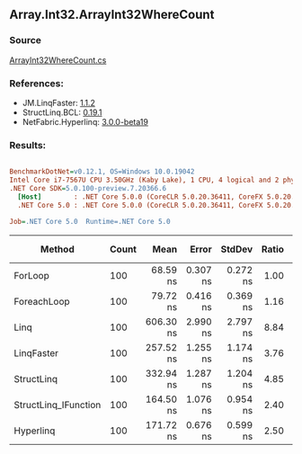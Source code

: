 ﻿## Array.Int32.ArrayInt32WhereCount

### Source
[ArrayInt32WhereCount.cs](../LinqBenchmarks/Array/Int32/ArrayInt32WhereCount.cs)

### References:
- JM.LinqFaster: [1.1.2](https://www.nuget.org/packages/JM.LinqFaster/1.1.2)
- StructLinq.BCL: [0.19.1](https://www.nuget.org/packages/StructLinq.BCL/0.19.1)
- NetFabric.Hyperlinq: [3.0.0-beta19](https://www.nuget.org/packages/NetFabric.Hyperlinq/3.0.0-beta19)

### Results:
``` ini

BenchmarkDotNet=v0.12.1, OS=Windows 10.0.19042
Intel Core i7-7567U CPU 3.50GHz (Kaby Lake), 1 CPU, 4 logical and 2 physical cores
.NET Core SDK=5.0.100-preview.7.20366.6
  [Host]        : .NET Core 5.0.0 (CoreCLR 5.0.20.36411, CoreFX 5.0.20.36411), X64 RyuJIT
  .NET Core 5.0 : .NET Core 5.0.0 (CoreCLR 5.0.20.36411, CoreFX 5.0.20.36411), X64 RyuJIT

Job=.NET Core 5.0  Runtime=.NET Core 5.0  

```
|               Method | Count |      Mean |    Error |   StdDev | Ratio | RatioSD |  Gen 0 | Gen 1 | Gen 2 | Allocated | CacheMisses/Op | BranchMispredictions/Op |
|--------------------- |------ |----------:|---------:|---------:|------:|--------:|-------:|------:|------:|----------:|---------------:|------------------------:|
|              ForLoop |   100 |  68.59 ns | 0.307 ns | 0.272 ns |  1.00 |    0.00 |      - |     - |     - |         - |              0 |                       1 |
|          ForeachLoop |   100 |  79.72 ns | 0.416 ns | 0.369 ns |  1.16 |    0.01 |      - |     - |     - |         - |              0 |                       1 |
|                 Linq |   100 | 606.30 ns | 2.990 ns | 2.797 ns |  8.84 |    0.05 | 0.0153 |     - |     - |      32 B |              0 |                       1 |
|           LinqFaster |   100 | 257.52 ns | 1.255 ns | 1.174 ns |  3.76 |    0.02 |      - |     - |     - |         - |              0 |                       0 |
|           StructLinq |   100 | 332.94 ns | 1.287 ns | 1.204 ns |  4.85 |    0.03 | 0.0191 |     - |     - |      40 B |              0 |                       0 |
| StructLinq_IFunction |   100 | 164.50 ns | 1.076 ns | 0.954 ns |  2.40 |    0.02 | 0.0191 |     - |     - |      40 B |              0 |                       0 |
|            Hyperlinq |   100 | 171.72 ns | 0.676 ns | 0.599 ns |  2.50 |    0.01 |      - |     - |     - |         - |              0 |                       0 |
